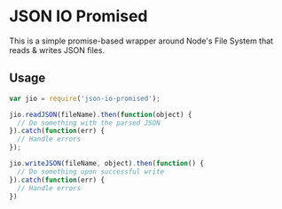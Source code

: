 # JSON IO Promised

This is a simple promise-based wrapper around Node's File System that reads & writes JSON files.

## Usage

```javascript
var jio = require('json-io-promised');

jio.readJSON(fileName).then(function(object) {
  // Do something with the parsed JSON
}).catch(function(err) {
  // Handle errors
});

jio.writeJSON(fileName, object).then(function() {
  // Do something upon successful write
}).catch(function(err) {
  // Handle errors
})
```
